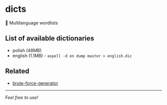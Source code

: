 # dicts

:book: Multilanguage wordlists

## List of available dictionaries

* polish (48MB)
* english (1.1MB) - `aspell -d en dump master > english.dic`

## Related

* [brute-force-generator](https://github.com/piecioshka/brute-force-generator)

---

_Feel free to use!_
